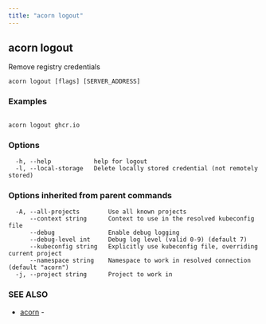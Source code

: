 ```yaml
---
title: "acorn logout"
---
```

## acorn logout

Remove registry credentials

```
acorn logout [flags] [SERVER_ADDRESS]
```

### Examples

```

acorn logout ghcr.io
```

### Options

```
  -h, --help            help for logout
  -l, --local-storage   Delete locally stored credential (not remotely stored)
```

### Options inherited from parent commands

```
  -A, --all-projects        Use all known projects
      --context string      Context to use in the resolved kubeconfig file
      --debug               Enable debug logging
      --debug-level int     Debug log level (valid 0-9) (default 7)
      --kubeconfig string   Explicitly use kubeconfig file, overriding current project
      --namespace string    Namespace to work in resolved connection (default "acorn")
  -j, --project string      Project to work in
```

### SEE ALSO

* [acorn](acorn.md)	 - 

